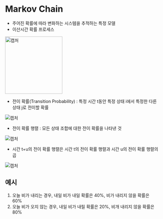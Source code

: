 # Markov Chain

- 주어진 확률에 따라 변화하는 시스템을 추적하는 특정 모델
- 이산시간 확률 프로세스

<img width="187" alt="캡처" src="https://user-images.githubusercontent.com/80622859/201045396-88acc8a6-d34e-4588-9462-8f3f286f1543.PNG">

- 전이 확률(Transition Probability) : 특정 시간 t동안 특정 상태 i에서 특정한 다른 상태 j로 전이할 확률

![캡처](https://user-images.githubusercontent.com/80622859/201462005-c6c5ffbd-c09f-4037-ad7f-999c011e6228.PNG)

- 전이 확률 행렬 : 모든 상태 조합에 대한 전이 확률을 나타낸 것

![캡처](https://user-images.githubusercontent.com/80622859/201462022-171ab633-d0d4-4ccf-944b-3e024047f747.PNG)

- 시간 t+u의 전이 확률 행렬은 시간 t의 전이 확률 행렬과 시간 u의 전이 확률 행렬의 곱

![캡처](https://user-images.githubusercontent.com/80622859/201462044-8774d794-b267-4e19-81be-18f01cca5e65.PNG)

## 예시
1. 오늘 비가 내리는 경우, 내일 비가 내일 확률은 40%, 비가 내리지 않을 확률은 60%
2. 오늘 비가 오지 않는 경우, 내일 비가 내릴 확률은 20%, 비개 내리지 않을 확률은 80%



